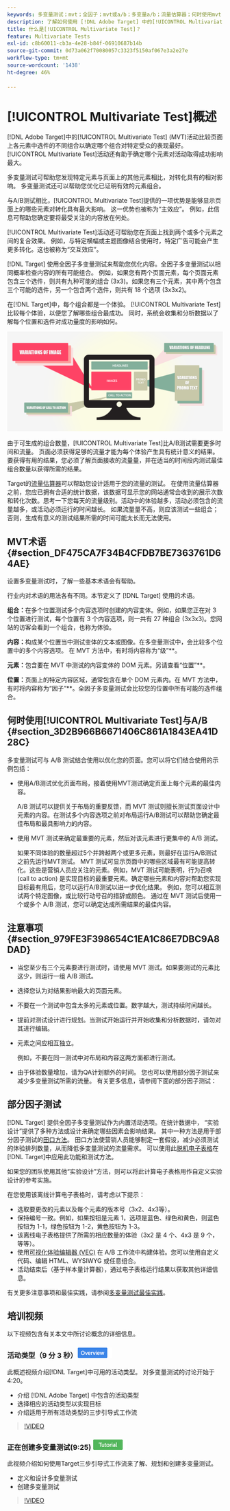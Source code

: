 ```yaml
---
keywords: 多变量测试；mvt；全因子；mvt或a/b；多变量a/b；流量估算器；何时使用mvt；mvt注意事项；多变量；部分因子；部分因子；全因子
description: 了解如何使用 [!DNL Adobe Target] 中的[!UICONTROL Multivariate Test] (MVT)来比较页面上元素中的选件组合，以确定哪个组合效果最佳。
title: 什么是[!UICONTROL Multivariate Test]？
feature: Multivariate Tests
exl-id: c8b60011-cb3a-4e28-b84f-06910687b14b
source-git-commit: 0d73a062f70080057c3323f5150af067e3a2e27e
workflow-type: tm+mt
source-wordcount: '1438'
ht-degree: 46%

---
```


# [!UICONTROL Multivariate Test]概述

[!DNL Adobe Target]中的[!UICONTROL Multivariate Test] (MVT)活动比较页面上各元素中选件的不同组合以确定哪个组合对特定受众的表现最好。 [!UICONTROL Multivariate Test]活动还有助于确定哪个元素对活动取得成功影响最大。

多变量测试可帮助您发现特定元素与页面上的其他元素相比，对转化具有的相对影响。 多变量测试还可以帮助您优化已证明有效的元素组合。

与A/B测试相比，[!UICONTROL Multivariate Test]提供的一项优势是能够显示页面上的哪些元素对转化具有最大影响。 这一优势也被称为“主效应”。 例如，此信息可帮助您确定要将最受关注的内容放在何处。

[!UICONTROL Multivariate Test]活动还可帮助您在页面上找到两个或多个元素之间的复合效果。 例如，与特定横幅或主题图像结合使用时，特定广告可能会产生更多转化。这也被称为“交互效应”。

[!DNL Target] 使用全因子多变量测试来帮助您优化内容。全因子多变量测试以相同概率检查内容的所有可能组合。 例如，如果您有两个页面元素，每个页面元素包含三个选件，则共有九种可能的组合 (3x3)。如果您有三个元素，其中两个包含三个可能的选件，另一个包含两个选件，则共有 18 个选项 (3x3x2)。

在[!DNL Target]中，每个组合都是一个体验。 [!UICONTROL Multivariate Test]比较每个体验，以便您了解哪些组合最成功。 同时，系统会收集和分析数据以了解每个位置和选件对成功量度的影响如何。

![多变量图像](assets/multivariate.png)

由于可生成的组合数量，[!UICONTROL Multivariate Test]比A/B测试需要更多时间和流量。 页面必须获得足够的流量才能为每个体验产生具有统计意义的结果。要获得有用的结果，您必须了解页面接收的流量量，并在适当的时间段内测试最佳组合数量以获得所需的结果。

Target的[流量估算器](/help/main/c-activities/c-multivariate-testing/t-create-multivariate-test/traffic-estimator.md#task_71AA6922AFD447EA8C5E610A78ABA714)可以帮助您设计适用于您的流量的测试。 在使用流量估算器之前，您应已拥有合适的统计数据，该数据可显示您的网站通常会收到的展示次数和转化次数。思考一下您每天的流量级别。活动中的体验越多，活动必须包含的流量越多，或活动必须运行的时间越长。 如果流量量不高，则应该测试一些组合；否则，生成有意义的测试结果所需的时间可能太长而无法使用。

## MVT术语 {#section_DF475CA7F34B4CFDB7BE7363761D64AE}

设置多变量测试时，了解一些基本术语会有帮助。

行业内对术语的用法各有不同。本节定义了 [!DNL Target] 使用的术语。

**组合：**&#x200B;在多个位置测试多个内容选项时创建的内容变体。例如，如果您正在对 3 个位置进行测试，每个位置有 3 个内容选项，则一共有 27 种组合 (3x3x3)。您网站的访客会看到一个组合，也称为体验。

**内容：**&#x200B;构成某个位置当中测试变体的文本或图像。在多变量测试中，会比较多个位置中的多个内容选项。 在 MVT 方法中，有时将内容称为“级”**。

**元素：**&#x200B;包含要在 MVT 中测试的内容变体的 DOM 元素。另请查看“位置”**。

**位置：**&#x200B;页面上的特定内容区域，通常包含在单个 DOM 元素内。在 MVT 方法中，有时将内容称为“因子”**。全因子多变量测试会比较您的位置中所有可能的选件组合。

## 何时使用[!UICONTROL Multivariate Test]与A/B {#section_3D2B966B6671406C861A1843EA41D28C}

多变量测试可与 A/B 测试结合使用以优化您的页面。您可以将它们结合使用的示例包括：

* 使用A/B测试优化页面布局，接着使用MVT测试确定页面上每个元素的最佳内容。

  A/B 测试可以提供关于布局的重要反馈，而 MVT 测试则擅长测试页面设计中元素的内容。在测试多个内容选项之前对布局运行A/B测试可以帮助您确定最佳布局和最具影响力的内容。

* 使用 MVT 测试来确定最重要的元素，然后对该元素进行更集中的 A/B 测试。

  如果不同体验的数量超过5个并跨越两个或更多元素，则最好在运行A/B测试之前先运行MVT测试。 MVT 测试可显示页面中的哪些区域最有可能提高转化。这些是营销人员应关注的元素。例如，MVT 测试可能表明，行为召唤 (call to action) 是实现目标的最重要元素。确定哪些元素和内容对帮助您实现目标最有用后，您可以运行A/B测试以进一步优化结果。 例如，您可以相互测试两个特定图像，或比较行动号召的措辞或颜色。 通过在 MVT 测试后使用一个或多个 A/B 测试，您可以确定达成所需结果的最佳内容。

## 注意事项 {#section_979FE3F398654C1EA1C86E7DBC9A8DAD}

* 当您至少有三个元素要进行测试时，请使用 MVT 测试。如果要测试的元素比这少，则运行一组 A/B 测试。
* 选择您认为对结果影响最大的页面元素。
* 不要在一个测试中包含太多的元素或位置。数字越大，测试持续时间越长。
* 提前对测试设计进行规划。当测试开始运行并开始收集和分析数据时，请勿对其进行编辑。
* 元素之间应相互独立。

  例如，不要在同一测试中对布局和内容这两方面都进行测试。

* 由于体验数量增加，请为QA计划额外的时间。 您也可以使用部分因子测试来减少多变量测试所需的流量。 有关更多信息，请参阅下面的部分因子测试：

## 部分因子测试

[!DNL Target] 提供全因子多变量测试作为内置活动选项。在统计数据中，
“实验设计”提供了多种方法或设计来确定哪些因素会影响结果。 其中一种方法是用于部分因子测试的[田口方法](https://en.wikipedia.org/wiki/Taguchi_methods)。 田口方法使营销人员能够制定一套假设，减少必须测试的体验排列数量，从而降低多变量测试的流量需求。 可以使用此[脱机电子表格](/help/main/assets/MVT-Taguchi-Partial-Factorial-Design-02102017.xlsx)在[!DNL Target]中应用此功能和测试方法。

如果您的团队使用其他“实验设计”方法，则可以将此计算电子表格用作自定义实验设计的参考实施。

在您使用该离线计算电子表格时，请考虑以下提示：

* 选取要更改的元素以及每个元素的版本号（3x2、4x3等）。
* 保持编号一致。例如，如果按钮是元素 1，选项是蓝色、绿色和黄色，则蓝色按钮为 1-1，绿色按钮为 1-2，黄色按钮为 1-3。
* 该离线电子表格提供了所需的相应数量的体验（3x2 是 4 个、4x3 是 9 个，等等）。
* 使用[可视化体验编辑器 (VEC)](/help/main/c-experiences/experiences.md) 在 A/B 工作流中构建体验。您可以使用自定义代码、编辑 HTML、WYSIWYG 或任意组合。
* 活动结束后（基于样本量计算器），通过电子表格运行结果以获取其他详细信息。

有关更多注意事项和最佳实践，请参阅[多变量测试最佳实践](/help/main/c-activities/c-multivariate-testing/best-practices.md#reference_53635817FFB741EF8C4E56CC70688EDD)。

## 培训视频

以下视频包含有关本文中所讨论概念的详细信息。

### 活动类型（9 分 3 秒）![概述徽章](/help/main/assets/overview.png)

此概述视频介绍[!DNL Target]中可用的活动类型。 对多变量测试的讨论开始于 4:20。

* 介绍 [!DNL Adobe Target] 中包含的活动类型
* 选择相应的活动类型以实现目标
* 介绍适用于所有活动类型的三步引导式工作流

>[!VIDEO](https://video.tv.adobe.com/v/17386)

### 正在创建多变量测试(9:25) ![教程徽章](/help/main/assets/tutorial.png)

此视频介绍如何使用Target三步引导式工作流来了解、规划和创建多变量测试。

* 定义和设计多变量测试
* 创建多变量测试

>[!VIDEO](https://video.tv.adobe.com/v/17395)
